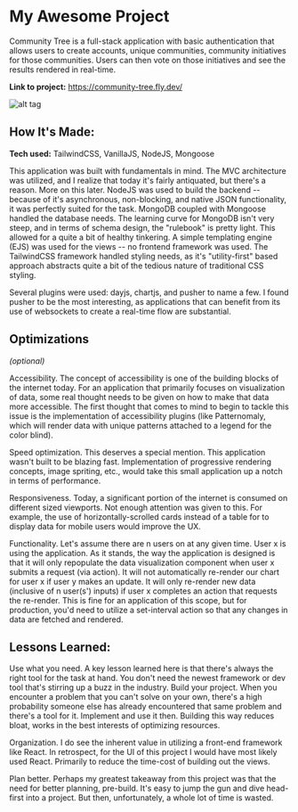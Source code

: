 # My Awesome Project
Community Tree is a full-stack application with basic authentication that allows users to create accounts, unique communities, community initiatives for those communities. Users can then vote on those initiatives and see the results rendered in real-time.

**Link to project:** https://community-tree.fly.dev/

![alt tag](<img width="1090" alt="Screen Shot 2022-09-28 at 11 12 14 PM" src="https://user-images.githubusercontent.com/90182862/192789020-942398f4-da45-4c55-9e0f-ebc2c7b13781.png">)

## How It's Made:

**Tech used:** TailwindCSS, VanillaJS, NodeJS, Mongoose

This application was built with fundamentals in mind. The MVC architecture was utilized, and I realize that today it's fairly antiquated, but there's a reason. More on this later. NodeJS was used to build the backend -- because of it's asynchronous, non-blocking, and native JSON functionality, it was perfectly suited for the task. MongoDB coupled with Mongoose handled the database needs. The learning curve for MongoDB isn't very steep, and in terms of schema design, the "rulebook" is pretty light. This allowed for a quite a bit of healthy tinkering. A simple templating engine (EJS) was used for the views -- no frontend framework was used. The TailwindCSS framework handled styling needs, as it's "utility-first" based approach abstracts quite a bit of the tedious nature of traditional CSS styling. 

Several plugins were used: dayjs, chartjs, and pusher to name a few. I found pusher to be the most interesting, as applications that can benefit from its use of websockets to create a real-time flow are substantial. 

## Optimizations
*(optional)*

Accessibility. The concept of accessibility is one of the building blocks of the internet today. For an application that primarily focuses on visualization of data, some real thought needs to be given on how to make that data more accessible. The first thought that comes to mind to begin to tackle this issue is the implementation of accessibility plugins (like Patternomaly, which will render data with unique patterns attached to a legend for the color blind).

Speed optimization. This deserves a special mention. This application wasn't built to be blazing fast. Implementation of progressive rendering concepts, image spriting, etc., would take this small application up a notch in terms of performance.

Responsiveness. Today, a significant portion of the internet is consumed on different sized viewports. Not enough attention was given to this. For example, the use of horizontally-scrolled cards instead of a table for to display data for mobile users would improve the UX.

Functionality. Let's assume there are n users on at any given time. User x is using the application. As it stands, the way the application is designed is that it will only repopulate the data visualization component when user x submits a request (via action). It will not automatically re-render our chart for user x if user y makes an update. It will only re-render new data (inclusive of n user(s') inputs) if user x completes an action that requests the re-render. This is fine for an application of this scope, but for production, you'd need to utilize a set-interval action so that any changes in data are fetched and rendered. 

## Lessons Learned:

Use what you need. A key lesson learned here is that there's always the right tool for the task at hand. You don't need the newest framework or dev tool that's stirring up a buzz in the industry. Build your project. When you encounter a problem that you can't solve on your own, there's a high probability someone else has already encountered that same problem and there's a tool for it. Implement and use it then. Building this way reduces bloat, works in the best interests of optimizing resources.

Organization. I do see the inherent value in utilizing a front-end framework like React. In retrospect, for the UI of this project I would have most likely used React. Primarily to reduce the time-cost of building out the views.

Plan better. Perhaps my greatest takeaway from this project was that the need for better planning, pre-build. It's easy to jump the gun and dive head-first into a project. But then, unfortunately, a whole lot of time is wasted.

